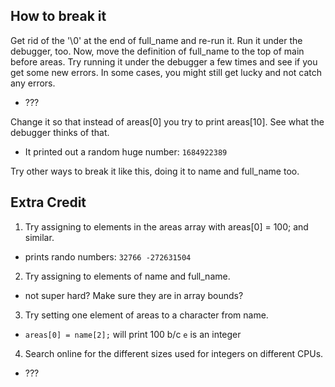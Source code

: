 
## How to break it

Get rid of the '\0' at the end of full_name and re-run it. Run it under the debugger, too. Now, move the definition of full_name to the top of main before areas. Try running it under the debugger a few times and see if you get some new errors. In some cases, you might still get lucky and not catch any errors.

* ???

Change it so that instead of areas[0] you try to print areas[10]. See what the debugger thinks of that.

* It printed out a random huge number: `1684922389`

Try other ways to break it like this, doing it to name and full_name too.

## Extra Credit

1) Try assigning to elements in the areas array with areas[0] = 100; and similar.

* prints rando numbers: `32766 -272631504`

2) Try assigning to elements of name and full_name.

* not super hard? Make sure they are in array bounds?

3) Try setting one element of areas to a character from name.

*  `areas[0] = name[2];` will print 100 b/c `e` is an integer

4) Search online for the different sizes used for integers on different CPUs.

* ???
